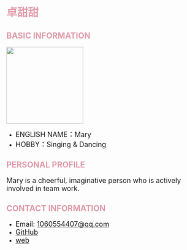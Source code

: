 

<h1 style="color: #e19cab;">卓甜甜</h1>

<h2 style="color: #e19cab;">BASIC INFORMATION</h2>

<img width="200" src="https://github.com/NexMaker-Fab/2024ZWU-IS-8-BUNBUN/raw/f01e0df987d35c9d4a48c9a76bff612d84ee472c/images/%E5%8D%93%E7%94%9C%E7%94%9C.jpg"></div>

- <font size="4">ENGLISH NAME：Mary</font>
- <font size="4">HOBBY：Singing & Dancing</font>

<h2 style="color: #e19cab;">PERSONAL PROFILE</h2>

<font size="4">Mary is a cheerful, imaginative person who is actively involved in team work.</font>

<h2 style="color: #e19cab;">CONTACT INFORMATION</h2>

- <font size="4">Email: 1060554407@qq.com</font>
- <font size="4">[GitHub](https://github.com/zhuotiantian1/ZTT/issues)</font>
- <font size="4">[web](https://zhuotiantian1.github.io/ZTT/#/)</font>